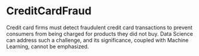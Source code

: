 # CreditCardFraud


Credit card firms must detect fraudulent credit card transactions to prevent consumers from being charged for products they did not buy. Data Science can address such a challenge, and its significance, coupled with Machine Learning, cannot be emphasized.


